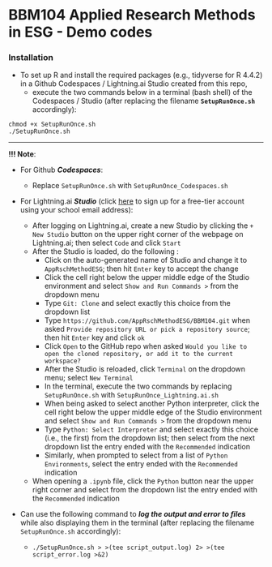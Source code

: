 # BBM104 Applied Research Methods in ESG - Demo codes

### Installation

- To set up R and install the required packages (e.g., tidyverse for R 4.4.2) in a Github Codespaces / Lightning.ai Studio created from this repo,
   - execute the two commands below in a terminal (bash shell) of the Codespaces / Studio (after replacing the filename **`SetupRunOnce.sh`** accordingly):

`chmod +x SetupRunOnce.sh`  
`./SetupRunOnce.sh`

---

**!!! Note**: 

- For Github _**Codespaces**_:
   - Replace `SetupRunOnce.sh` with `SetupRunOnce_Codespaces.sh`

- For Lightning.ai _**Studio**_ (click [here](https://lightning.ai/pricing) to sign up for a free-tier account using your school email address):
   - After logging on Lightning.ai, create a new Studio by clicking the `+ New Studio` button on the upper right corner of the webpage on Lightning.ai; then select `Code` and click `Start`
   - After the Studio is loaded, do the following :
      - Click on the auto-generated name of Studio and change it to `AppRschMethodESG`; then hit `Enter` key to accept the change
      - Click the cell right below the upper middle edge of the Studio environment and select `Show and Run Commands >` from the dropdown menu
      - Type `Git: Clone` and select exactly this choice from the dropdown list
      - Type `https://github.com/AppRschMethodESG/BBM104.git` when asked `Provide repository URL or pick a repository source`; then hit `Enter` key and click `ok`
      - Click `Open` to the GitHub repo when asked `Would you like to open the cloned repository, or add it to the current workspace?`
      - After the Studio is reloaded, click `Terminal` on the dropdown menu; select `New Terminal`
      - In the terminal, execute the two commands by replacing `SetupRunOnce.sh` with `SetupRunOnce_Lightning.ai.sh`
      - When being asked to select another Python interpreter, click the cell right below the upper middle edge of the Studio environment and select `Show and Run Commands >` from the dropdown menu
      - Type `Python: Select Interpreter` and select exactly this choice (i.e., the first) from the dropdown list; then select from the next dropdown list the entry ended with the `Recommended` indication
      - Similarly, when prompted to select from a list of `Python Environments`, select the entry ended with the `Recommended` indication
   - When opening a `.ipynb` file, click the `Python` button near the upper right corner and select from the dropdown list the entry ended with the `Recommended` indication

- Can use the following command to _**log the output and error to files**_ while also displaying them in the terminal (after replacing the filename `SetupRunOnce.sh` accordingly):
   - `./SetupRunOnce.sh > >(tee script_output.log) 2> >(tee script_error.log >&2)`

